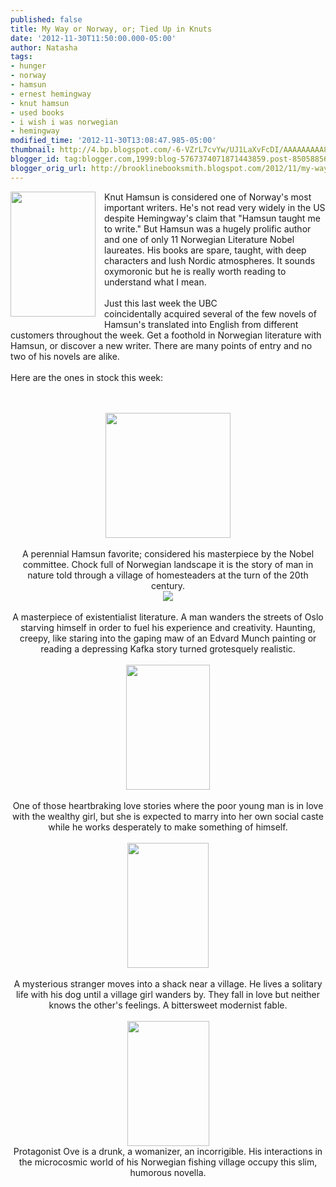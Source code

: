 ```yaml
---
published: false
title: My Way or Norway, or; Tied Up in Knuts
date: '2012-11-30T11:50:00.000-05:00'
author: Natasha
tags:
- hunger
- norway
- hamsun
- ernest hemingway
- knut hamsun
- used books
- i wish i was norwegian
- hemingway
modified_time: '2012-11-30T13:08:47.985-05:00'
thumbnail: http://4.bp.blogspot.com/-6-VZrL7cvYw/UJ1LaXvFcDI/AAAAAAAAA84/0n8lSGUbc3Q/s72-c/frontispiece.jpg
blogger_id: tag:blogger.com,1999:blog-5767374071871443859.post-8505885698437664802
blogger_orig_url: http://brooklinebooksmith.blogspot.com/2012/11/my-way-or-norway-or-tied-up-in-knuts.html
---
```


<a href="http://4.bp.blogspot.com/-6-VZrL7cvYw/UJ1LaXvFcDI/AAAAAAAAA84/0n8lSGUbc3Q/s1600/frontispiece.jpg" imageanchor="1" style="clear: left; float: left; margin-bottom: 1em; margin-right: 1em;"><img border="0" height="200" src="http://4.bp.blogspot.com/-6-VZrL7cvYw/UJ1LaXvFcDI/AAAAAAAAA84/0n8lSGUbc3Q/s200/frontispiece.jpg" width="136" /></a>Knut Hamsun is considered one of Norway's most important writers. He's not read very widely in the US despite Hemingway's claim that "Hamsun taught me to write." But Hamsun was a hugely prolific author and one of only 11 Norwegian Literature Nobel laureates. His books are spare, taught, with deep characters and lush Nordic atmospheres. It sounds oxymoronic but he is really worth reading to understand what I mean.<br /><br />Just this last week the UBC coincidentally&nbsp;acquired&nbsp;several of the few novels of Hamsun's translated into English from different customers throughout the week. Get a foothold in Norwegian literature with Hamsun, or discover a new writer. There are many points of entry and no two of his novels are alike.<br /><br />Here are the ones in stock this week:<br /><br /><br /><div class="separator" style="clear: both; text-align: center;"><a href="http://2.bp.blogspot.com/-AlHlaCqCn90/UJ1LbPl4Y7I/AAAAAAAAA9A/JHlVwESGMX4/s1600/growth.jpg" imageanchor="1" style="margin-left: 1em; margin-right: 1em;"><img border="0" height="200" src="http://2.bp.blogspot.com/-AlHlaCqCn90/UJ1LbPl4Y7I/AAAAAAAAA9A/JHlVwESGMX4/s200/growth.jpg" width="200" /></a></div><div class="separator" style="clear: both; text-align: center;"><br /></div><div class="separator" style="clear: both; text-align: center;">A perennial Hamsun favorite; considered his masterpiece by the Nobel committee. Chock full of Norwegian landscape it is the story of man in nature told through a village of homesteaders at the turn of the 20th century.</div><div class="separator" style="clear: both; text-align: center;"><a href="http://1.bp.blogspot.com/-q4u2wxzlgvQ/UJ1LbvLENoI/AAAAAAAAA9I/CgH_ncsH9hc/s1600/hunger.jpg" imageanchor="1" style="margin-left: 1em; margin-right: 1em;"><img border="0" src="http://1.bp.blogspot.com/-q4u2wxzlgvQ/UJ1LbvLENoI/AAAAAAAAA9I/CgH_ncsH9hc/s1600/hunger.jpg" /></a></div><div class="separator" style="clear: both; text-align: center;"><br /></div><div class="separator" style="clear: both; text-align: center;">A masterpiece of existentialist literature. A man wanders the streets of Oslo starving himself in order to fuel his experience and creativity. Haunting, creepy, like staring into the gaping maw of an Edvard Munch painting or reading a depressing Kafka story turned grotesquely realistic.</div><br /><div class="separator" style="clear: both; text-align: center;"><a href="http://4.bp.blogspot.com/-s-PZ8InM4bY/UJ1LcoCXW-I/AAAAAAAAA9Q/DWn_OBoXdko/s1600/victoria.jpg" imageanchor="1" style="margin-left: 1em; margin-right: 1em;"><img border="0" height="200" src="http://4.bp.blogspot.com/-s-PZ8InM4bY/UJ1LcoCXW-I/AAAAAAAAA9Q/DWn_OBoXdko/s200/victoria.jpg" width="134" /></a></div><div class="separator" style="clear: both; text-align: center;"><br /></div><div class="separator" style="clear: both; text-align: center;">One of those heartbraking love stories where the poor young man is in love with the wealthy girl, but she is expected to marry into her own social caste while he works desperately to make something of himself.</div><div class="separator" style="clear: both; text-align: center;"><br /></div><div class="separator" style="clear: both; text-align: center;"><a href="http://3.bp.blogspot.com/-W7IlokbZZUI/UJ1MB7vyWzI/AAAAAAAAA9Y/rYZgRNg7mBE/s1600/pan.jpg" imageanchor="1" style="margin-left: 1em; margin-right: 1em;"><img border="0" height="200" src="http://3.bp.blogspot.com/-W7IlokbZZUI/UJ1MB7vyWzI/AAAAAAAAA9Y/rYZgRNg7mBE/s200/pan.jpg" width="130" /></a></div><div class="separator" style="clear: both; text-align: center;"><br /></div><div class="separator" style="clear: both; text-align: center;">A mysterious stranger moves into a shack near a village. He lives a solitary life with his dog until a village girl wanders by. They fall in love but neither knows the other's feelings. A bittersweet modernist fable.</div><div class="separator" style="clear: both; text-align: center;"><br /></div><div class="separator" style="clear: both; text-align: center;"><a href="http://3.bp.blogspot.com/-rZRwaJvnjo8/UKe9nfMmoCI/AAAAAAAAA94/Y3OuhbWDHoM/s1600/dreamers.jpg" imageanchor="1" style="margin-left: 1em; margin-right: 1em;"><img border="0" height="200" src="http://3.bp.blogspot.com/-rZRwaJvnjo8/UKe9nfMmoCI/AAAAAAAAA94/Y3OuhbWDHoM/s200/dreamers.jpg" width="131" /></a></div><div class="separator" style="clear: both; text-align: center;">Protagonist Ove is a drunk, a womanizer, an incorrigible. His interactions in the microcosmic world of his Norwegian fishing village occupy this slim, humorous novella.</div><br />